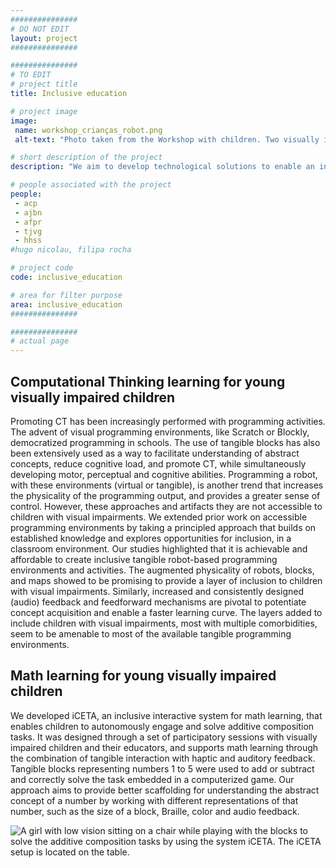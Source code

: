 ```yaml
---
###############
# DO NOT EDIT
layout: project
###############

###############
# TO EDIT
# project title
title: Inclusive education

# project image
image:
 name: workshop_crianças_robot.png
 alt-text: "Photo taken from the Workshop with children. Two visually impaired children perform a goal-directed programming activity using a map located on the table. The activity consists of moving the robot to reach the duck. The map is made of 4 EVA foam tiles with two different colors. The child on the right is concentrated in arranging the blocks while the children at the left are touching the duck after the robot reached the duck. This child is smiling and has much of his body on the table." # provide a short description for the image #a11y

# short description of the project
description: "We aim to develop technological solutions to enable an inclusive education for children with mixed abilities. We have mainly developed enhanced tangible objects for the acquisition of abstract concepts, such as mathematics or computational thinking.  Besides the benefit of decreasing cognitive load and reinforcing understanding, manipulatives also support collaboration, making children more prone to divide, explore and share supporting cooperative actions."

# people associated with the project
people:
 - acp
 - ajbn
 - afpr
 - tjvg
 - hhss
#hugo nicolau, filipa rocha

# project code
code: inclusive_education

# area for filter purpose
area: inclusive_education
###############

###############
# actual page
---
```

## Computational Thinking learning for young visually impaired children
Promoting CT has been increasingly performed with programming activities. The advent of visual programming environments, like Scratch or Blockly, democratized programming in schools. The use of tangible blocks has also been extensively used as a way to facilitate understanding of abstract concepts, reduce cognitive load, and promote CT, while simultaneously developing motor, perceptual and cognitive abilities. Programming a robot, with these environments (virtual or tangible), is another trend that increases the physicality of the programming output, and provides a greater sense of control. However, these approaches and artifacts they are not accessible to children with visual impairments.
We extended prior work on accessible programming environments by taking a principled approach that builds on established knowledge and explores opportunities for inclusion, in a classroom environment. Our studies highlighted that it is achievable and affordable to create inclusive tangible robot-based programming environments and activities. The augmented physicality of robots, blocks, and maps showed to be promising to provide a layer of inclusion to children with visual impairments. Similarly, increased and consistently designed (audio) feedback and feedforward mechanisms are pivotal to potentiate concept acquisition and enable a faster learning curve. The layers added to include children with visual impairments, most with multiple comorbidities, seem to be amenable to most of the available tangible programming environments.

## Math learning for young visually impaired children
We developed iCETA, an inclusive interactive system for math learning, that enables children to autonomously engage and solve additive composition tasks. It was designed through a set of participatory sessions with visually impaired children and their educators, and supports math learning through the combination of tangible interaction with haptic and auditory feedback. Tangible blocks representing numbers 1 to 5 were used to add or subtract and correctly solve the task embedded in a computerized game. Our approach aims to provide better scaffolding for understanding the abstract concept of a number by working with different representations of that number, such as the size of a block, Braille, color and audio feedback.

<img style="width:auto; max-height: 400px; margin-left:auto; margin-right:auto;" class="img-responsive imgpub" src="{{ site.url }}{{ site.baseurl }}/images/projects/foto_math_VI children.jpeg" alt="A girl with low vision sitting on a chair while playing with the blocks to solve the additive composition tasks by using the system iCETA. The iCETA setup is located on the table.">




